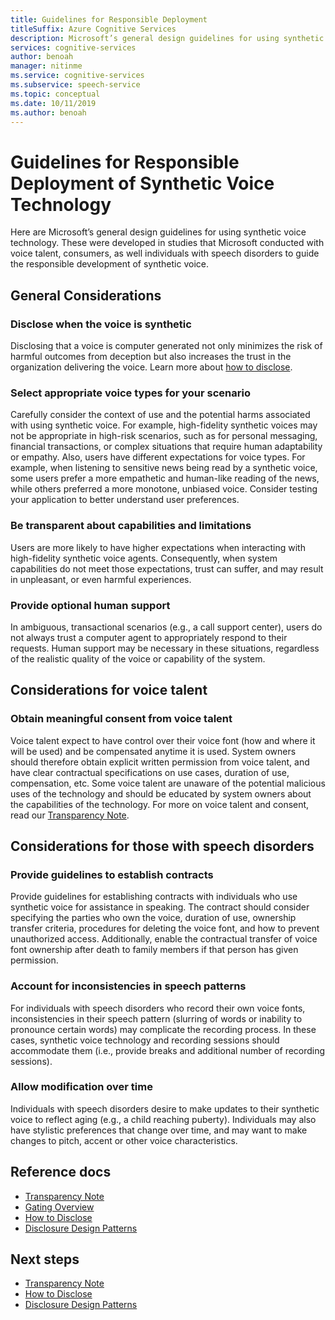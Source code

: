 ```yaml
---
title: Guidelines for Responsible Deployment
titleSuffix: Azure Cognitive Services
description: Microsoft’s general design guidelines for using synthetic voice technology. These were developed in studies that Microsoft conducted with voice talent, consumers, as well individuals with speech disorders to guide the responsible development of synthetic voice.
services: cognitive-services
author: benoah
manager: nitinme
ms.service: cognitive-services
ms.subservice: speech-service
ms.topic: conceptual
ms.date: 10/11/2019
ms.author: benoah
---
```

# Guidelines for Responsible Deployment of Synthetic Voice Technology
Here are Microsoft’s general design guidelines for using synthetic voice technology. These were developed in studies that Microsoft conducted with voice talent, consumers, as well individuals with speech disorders to guide the responsible development of synthetic voice.

## General Considerations
### Disclose when the voice is synthetic
Disclosing that a voice is computer generated not only minimizes the risk of harmful outcomes from deception but also increases the trust in the organization delivering the voice. Learn more about [how to disclose](concepts-disclosure-guidelines.md).

### Select appropriate voice types for your scenario
Carefully consider the context of use and the potential harms associated with using synthetic voice. For example, high-fidelity synthetic voices may not be appropriate in high-risk scenarios, such as for personal messaging, financial transactions, or complex situations that require human adaptability or empathy. Also, users have different expectations for voice types. For example, when listening to sensitive news being read by a synthetic voice, some users prefer a more empathetic and human-like reading of the news, while others preferred a more monotone, unbiased voice. Consider testing your application to better understand user preferences.

### Be transparent about capabilities and limitations
Users are more likely to have higher expectations when interacting with high-fidelity synthetic voice agents. Consequently, when system capabilities do not meet those expectations, trust can suffer, and may result in unpleasant, or even harmful experiences.

### Provide optional human support
In ambiguous, transactional scenarios (e.g., a call support center), users do not always trust a computer agent to appropriately respond to their requests. Human support may be necessary in these situations, regardless of the realistic quality of the voice or capability of the system.


## Considerations for voice talent
### Obtain meaningful consent from voice talent
Voice talent expect to have control over their voice font (how and where it will be used) and be compensated anytime it is used. System owners should therefore obtain explicit written permission from voice talent, and have clear contractual specifications on use cases, duration of use, compensation, etc. Some voice talent are unaware of the potential malicious uses of the technology and should be educated by system owners about the capabilities of the technology. For more on voice talent and consent, read our [Transparency Note](https://aka.ms/neural-tts-transparency-note).


## Considerations for those with speech disorders
### Provide guidelines to establish contracts
Provide guidelines for establishing contracts with individuals who use synthetic voice for assistance in speaking. The contract should consider specifying the parties who own the voice, duration of use, ownership transfer criteria, procedures for deleting the voice font, and how to prevent unauthorized access. Additionally, enable the contractual transfer of voice font ownership after death to family members if that person has given permission.

### Account for inconsistencies in speech patterns
For individuals with speech disorders who record their own voice fonts, inconsistencies in their speech pattern (slurring of words or inability to pronounce certain words) may complicate the recording process.  In these cases, synthetic voice technology and recording sessions should accommodate them (i.e., provide breaks and additional number of recording sessions).

### Allow modification over time
Individuals with speech disorders desire to make updates to their synthetic voice to reflect aging (e.g., a child reaching puberty). Individuals may also have stylistic preferences that change over time, and may want to make changes to pitch, accent or other voice characteristics.


## Reference docs

* [Transparency Note](https://aka.ms/neural-tts-transparency-note)
* [Gating Overview](concepts-gating-overview.md)
* [How to Disclose](concepts-disclosure-guidelines.md)
* [Disclosure Design Patterns](concepts-disclosure-patterns.md)

## Next steps

* [Transparency Note](https://aka.ms/neural-tts-transparency-note)
* [How to Disclose](concepts-disclosure-guidelines.md)
* [Disclosure Design Patterns](concepts-disclosure-patterns.md)
